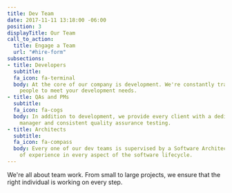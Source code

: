 ```yaml
---
title: Dev Team
date: 2017-11-11 13:18:00 -06:00
position: 3
displayTitle: Our Team
call_to_action:
  title: Engage a Team
  url: "#hire-form"
subsections:
- title: Developers
  subtitle: 
  fa_icon: fa-terminal
  body: At the core of our company is development. We're constantly training the right
    people to meet your development needs.
- title: QAs and PMs
  subtitle: 
  fa_icon: fa-cogs
  body: In addition to development, we provide every client with a dedicated project
    manager and consistent quality assurance testing.
- title: Architects
  subtitle: 
  fa_icon: fa-compass
  body: Every one of our dev teams is supervised by a Software Architect with years
    of experience in every aspect of the software lifecycle.
---
```


We're all about team work. From small to large projects, we ensure that the right individual is working on every step.